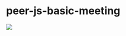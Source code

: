 # peer-js-basic-meeting
<img src="https://raw.githubusercontent.com/hasan-kilici/peer-js-basic-meeting/site.png">

